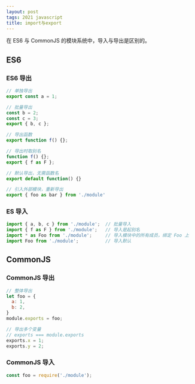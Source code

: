 ```yaml
---
layout: post
tags: 2021 javascript
title: import与export
---
```


在 ES6 与 CommonJS 的模块系统中，导入与导出是区别的。

## ES6

### ES6 导出

```javascript
// 单独导出
export const a = 1;

// 批量导出
const b = 2;
const c = 3;
export { b, c };

// 导出函数
export function f() {};

// 导出时取别名
function f() {};
export { f as F };

// 默认导出，无需函数名
export default function() {}

// 引入外部模块，重新导出
export { foo as bar } from './module'
```

### ES 导入

```javascript
import { a, b, c } from './module';  // 批量导入
import { f as F } from './module';   // 导入是起别名
import * as Foo from './module';     // 导入模块中的所有成员，绑定 Foo 上
import Foo from './module';          // 导入默认
```

## CommonJS

### CommonJS 导出

```javascript
// 整体导出
let foo = {
  a: 1,
  b: 2,
}
module.exports = foo;

// 导出多个变量
// exports === module.exports
exports.x = 1;
exports.y = 2;
```

### CommonJS 导入

```javascript
const foo = require('./module');
```
